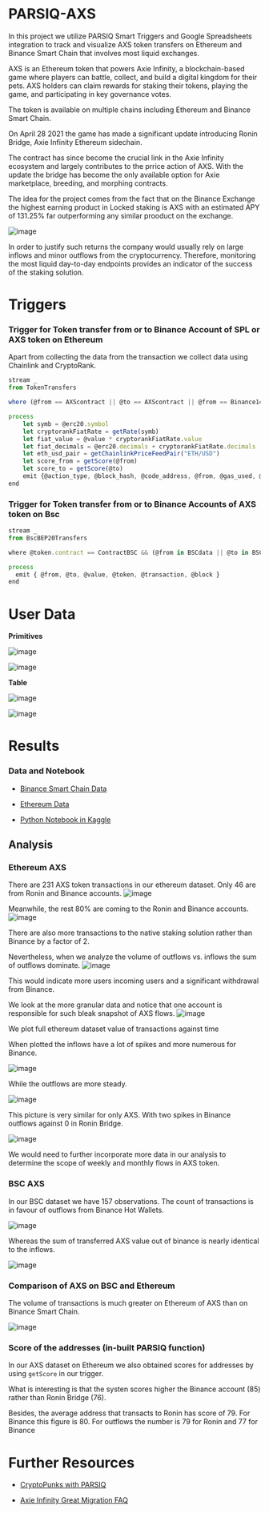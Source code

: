 # PARSIQ-AXS

In this project we utilize PARSIQ Smart Triggers and Google Spreadsheets integration to track and visualize AXS token transfers on Ethereum and Binance Smart Chain that involves most liquid exchanges.

AXS is an Ethereum token that powers Axie Infinity, a blockchain-based game where players can battle, collect, and build a digital kingdom for their pets. AXS holders can claim rewards for staking their tokens, playing the game, and participating in key governance votes.

The token is available on multiple chains including Ethereum and Binance Smart Chain.

On April 28 2021 the game has made a significant update introducing Ronin Bridge, Axie Infinity Ethereum sidechain. 

The contract has since become the crucial link in the Axie Infinity ecosystem and largely contributes to the prrice action of AXS. With the update the bridge has become the only available option for Axie marketplace, breeding, and morphing contracts.

The idea for the project comes from the fact that on the Binance Exchange the highest earning product in Locked staking is AXS with an estimated APY of 131.25% far outperforming any similar prooduct on the exchange.

![image](https://user-images.githubusercontent.com/66903336/140820286-7b9a6fd7-2635-4095-9783-1931f02ea1ac.png)

In order to justify such returns the company would usually rely on large inflows and minor outflows from the cryptocurrency. Therefore, monitoring the most liquid day-to-day endpoints provides an indicator of the success of the staking solution.

# Triggers

### Trigger for Token transfer from or to Binance Account of SPL or AXS token on Ethereum
Apart from collecting the data from the transaction we collect data using Chainlink and CryptoRank.

```javascript
stream _
from TokenTransfers

where (@from == AXScontract || @to == AXScontract || @from == Binance14 || @to == Binance14) && (@erc20.symbol == "AXS" || @erc20.symbol == "SLP")

process
    let symb = @erc20.symbol
    let cryptorankFiatRate = getRate(symb)
    let fiat_value = @value * cryptorankFiatRate.value
    let fiat_decimals = @erc20.decimals + cryptorankFiatRate.decimals
    let eth_usd_pair = getChainlinkPriceFeedPair("ETH/USD")
    let score_from = getScore(@from)
    let score_to = getScore(@to)
    emit {@action_type, @block_hash, @code_address, @from, @gas_used, @origin, @to, @value, fiat_value, fiat_decimals, eth_usd_pair, @tx_hash, symb, @block_timestamp, @gas_price, score_from, score_to }
end
```

### Trigger for Token transfer from or to Binance Accounts of AXS token on Bsc

```javascript
stream _
from BscBEP20Transfers

where @token.contract == ContractBSC && (@from in BSCdata || @to in BSCdata )

process
  emit { @from, @to, @value, @token, @transaction, @block }
end
```

# User Data

**Primitives**

![image](https://user-images.githubusercontent.com/66903336/140822828-30294eb4-e2d0-40ed-a3a7-e46cc74794bf.png)

![image](https://user-images.githubusercontent.com/66903336/140831152-beb22e53-efe8-45d0-9858-7ff83208e860.png)

**Table**

![image](https://user-images.githubusercontent.com/66903336/140823112-159f545c-bcb1-4177-9f4d-97e7c1eb9a36.png)

![image](https://user-images.githubusercontent.com/66903336/140822678-717d0201-4b88-4ba4-9dd6-378ff47500cf.png)

# Results

### Data and Notebook

* [Binance Smart Chain Data](https://docs.google.com/spreadsheets/d/15TcqKG7zHvXzIhEKgtXlkYvKwdJCZJuSti52J2Q5mNk/edit?usp=sharing)

* [Ethereum Data](https://docs.google.com/spreadsheets/d/1ylJp5Y7eoVZUFRcNT3NapTdZa8b6Zd2geQpWZkEongc/edit?usp=sharing)

* [Python Notebook in Kaggle](https://www.kaggle.com/pavfedotov/parsiq-axs)

## Analysis

### Ethereum AXS
There are 231 AXS token transactions in our ethereum dataset.
Only 46 are from Ronin and Binance accounts.
![image](https://user-images.githubusercontent.com/66903336/140833808-441336cc-4383-43b4-a40c-067279d44e0a.png)

Meanwhile, the rest 80% are coming to the Ronin and Binance accounts.
![image](https://user-images.githubusercontent.com/66903336/140834230-60f4fdaa-1ebd-4ddd-ba82-ded30833aebc.png)

There are also more transactions to the native staking solution rather than Binance by a factor of 2.

Nevertheless, when we analyze the volume of outflows vs. inflows the sum of outflows dominate.
![image](https://user-images.githubusercontent.com/66903336/140838512-fdd1d2bb-97ab-45e3-98ba-31a70fd61d57.png)

This would indicate more users incoming users and a significant withdrawal from Binance.

We look at the more granular data and notice that one account is responsible for such bleak snapshot of AXS flows.
![image](https://user-images.githubusercontent.com/66903336/140838840-b8bff3aa-e094-453f-805e-8171dff13f87.png)

We plot full ethereum dataset value of transactions against time

When plotted the inflows have a lot of spikes and more numerous for Binance.

![image](https://user-images.githubusercontent.com/66903336/140849815-79710dd7-80db-4ae8-8070-70d36c1cf141.png)

While the outflows are more steady.

![image](https://user-images.githubusercontent.com/66903336/140850027-cab9d8b4-02cb-4f46-af99-ffdc9ac723f8.png)

This picture is very similar for only AXS. With two spikes in Binance outflows against 0 in Ronin Bridge.

![image](https://user-images.githubusercontent.com/66903336/140851348-01692e99-9051-4da4-aa0a-de281140f1d5.png)

We would need to further incorporate more data in our analysis to determine the scope of weekly and monthly flows in AXS token.

### BSC AXS

In our BSC dataset we have 157 observations. The count of transactions is in favour of outflows from Binance Hot Wallets.

![image](https://user-images.githubusercontent.com/66903336/140844882-8a1650fc-ebbf-4913-9605-426e091543fb.png)

Whereas the sum of transferred AXS value out of binance is nearly identical to the inflows.

![image](https://user-images.githubusercontent.com/66903336/140845336-028a5cb7-c38a-483e-9b4b-5ace63128f93.png)

### Comparison of AXS on BSC and Ethereum

The volume of transactions is much greater on Ethereum of AXS than on Binance Smart Chain.

![image](https://user-images.githubusercontent.com/66903336/140845836-17679545-5f28-4065-bd0f-1597593be00f.png)

### Score of the addresses (in-built PARSIQ function)

In our AXS dataset on Ethereum we also obtained scores for addresses by using `getScore` in our trigger.

What is interesting is that the systen scores higher the Binance account (85) rather than Ronin Bridge (76).

Besides, the average address that transacts to Ronin has score of 79. For Binance this figure is 80.
For outflows the number is 79 for Ronin and 77 for Binance

# Further Resources

* [CryptoPunks with PARSIQ](https://github.com/Pfed-prog/PARSIQ-CryptoPunks)

* [Axie Infinity Great Migration FAQ](https://www.notion.so/axie/Great-Migration-FAQ-fc64fd460c8046b2a45d8798d06c0feb)